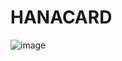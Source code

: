# HANACARD

![image](https://github.com/Dinoryong/HANACARD/assets/65714228/07405462-2f69-4e1c-be19-5d01bb91da89)
